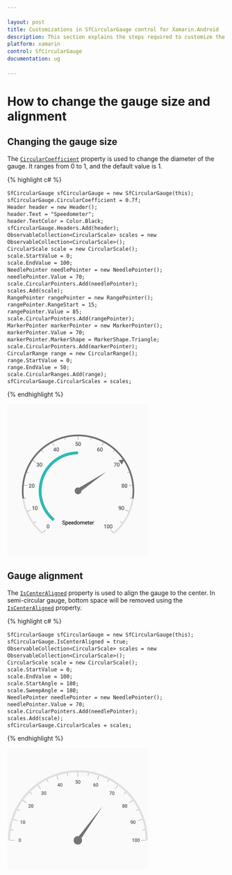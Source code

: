 ```yaml
---

layout: post
title: Customizations in SfCircularGauge control for Xamarin.Android
description: This section explains the steps required to customize the Syncfusion Circular Gauge control for Xamarin.Android
platform: xamarin
control: SfCircularGauge
documentation: ug

---
```


# How to change the gauge size and alignment

## Changing the gauge size

The [`CircularCoefficient`](https://help.syncfusion.com/cr/xamarin-android/Syncfusion.SfGauge.Android~Com.Syncfusion.Gauges.SfCircularGauge.SfCircularGauge~CircularCoefficient.html) property is used to change the diameter of the gauge.
It ranges from 0 to 1, and the default value is 1.

{% highlight c# %}

    SfCircularGauge sfCircularGauge = new SfCircularGauge(this);
    sfCircularGauge.CircularCoefficient = 0.7f;
    Header header = new Header();
    header.Text = "Speedometer";
    header.TextColor = Color.Black;
    sfCircularGauge.Headers.Add(header);
    ObservableCollection<CircularScale> scales = new ObservableCollection<CircularScale>();
    CircularScale scale = new CircularScale();
    scale.StartValue = 0;
    scale.EndValue = 100;
    NeedlePointer needlePointer = new NeedlePointer();
    needlePointer.Value = 70;
    scale.CircularPointers.Add(needlePointer);
    scales.Add(scale);
    RangePointer rangePointer = new RangePointer();
    rangePointer.RangeStart = 15;
    rangePointer.Value = 85;
    scale.CircularPointers.Add(rangePointer);
    MarkerPointer markerPointer = new MarkerPointer();
    markerPointer.Value = 70;
    markerPointer.MarkerShape = MarkerShape.Triangle;
    scale.CircularPointers.Add(markerPointer);
    CircularRange range = new CircularRange();
    range.StartValue = 0;
    range.EndValue = 50;
    scale.CircularRanges.Add(range);
    sfCircularGauge.CircularScales = scales;

{% endhighlight %}

![Xamarin Circular Coefficient Image](how-to_images/circular-coeffiecient.jpg)

## Gauge alignment

The [`IsCenterAligned`](https://help.syncfusion.com/cr/xamarin-android/Syncfusion.SfGauge.Android~Com.Syncfusion.Gauges.SfCircularGauge.SfCircularGauge~IsCenterAligned.html) property is used to align the gauge to the center. In semi-circular gauge, bottom space will be removed using the [`IsCenterAligned`](https://help.syncfusion.com/cr/xamarin-android/Syncfusion.SfGauge.Android~Com.Syncfusion.Gauges.SfCircularGauge.SfCircularGauge~IsCenterAligned.html) property.

{% highlight c# %}

    SfCircularGauge sfCircularGauge = new SfCircularGauge(this);
    sfCircularGauge.IsCenterAligned = true;
    ObservableCollection<CircularScale> scales = new ObservableCollection<CircularScale>();
    CircularScale scale = new CircularScale();
    scale.StartValue = 0;
    scale.EndValue = 100;
    scale.StartAngle = 180;
    scale.SweepAngle = 180;
    NeedlePointer needlePointer = new NeedlePointer();
    needlePointer.Value = 70;
    scale.CircularPointers.Add(needlePointer);
    scales.Add(scale);
    sfCircularGauge.CircularScales = scales;

{% endhighlight %}

![Xamarin Circular IsCenterAligned Image](how-to_images/IsCenterAligned.jpg)

